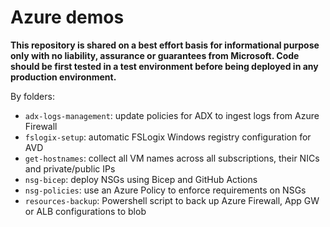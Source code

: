 # Azure demos

**This repository is shared on a best effort basis for informational purpose only with no liability, assurance or guarantees from Microsoft. Code should be first tested in a test environment before being deployed in any production environment.**

By folders:
- `adx-logs-management`: update policies for ADX to ingest logs from Azure Firewall
- `fslogix-setup`: automatic FSLogix Windows registry configuration for AVD
- `get-hostnames`: collect all VM names across all subscriptions, their NICs and private/public IPs
- `nsg-bicep`: deploy NSGs using Bicep and GitHub Actions
- `nsg-policies`: use an Azure Policy to enforce requirements on NSGs
- `resources-backup`: Powershell script to back up Azure Firewall, App GW or ALB configurations to blob
